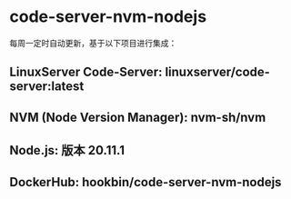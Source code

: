 # code-server-nvm-nodejs
每周一定时自动更新，基于以下项目进行集成：
## LinuxServer Code-Server: linuxserver/code-server:latest
## NVM (Node Version Manager): nvm-sh/nvm
## Node.js: 版本 20.11.1

## DockerHub: hookbin/code-server-nvm-nodejs
